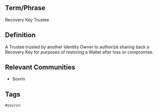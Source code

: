 ## Term/Phrase
Recovery Key Trustee

## Definition
A Trustee trusted by another Identity Owner to authorize sharing back a Recovery Key for purposes of restoring a Wallet after loss or compromise.

## Relevant Communities
* Sovrin

## Tags
```
#sovrin
```
